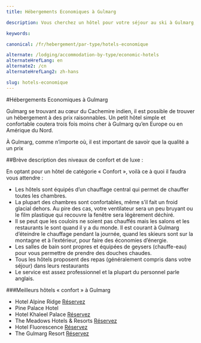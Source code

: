 ```yaml
---
title: Hébergements Economiques à Gulmarg

description: Vous cherchez un hôtel pour votre séjour au ski à Gulmarg, dans l'Himalaya? Vous trouverez de nombreux hôtels confortables à des prix raisonnables à Gulmarg

keywords:

canonical: /fr/hebergement/par-type/hotels-economique

alternate: /lodging/accommodation-by-type/economic-hotels
alternateHrefLang: en
alternate2: /cn
alternateHrefLang2: zh-hans

slug: hotels-economique
---
```


#Hébergements Economiques à Gulmarg

Gulmarg se trouvant au cœur du Cachemire indien, il est possible de trouver un hébergement à des prix raisonnables. Un petit hôtel simple et confortable coutera trois fois moins cher à Gulmarg qu’en Europe ou en Amérique du Nord.

À Gulmarg, comme n’importe où, il est important de savoir que la qualité a un prix

##Brève description des niveaux de confort et de luxe :

En optant pour un hôtel de catégorie « Confort », voilà ce à quoi il faudra vous attendre :
+ Les hôtels sont équipés d’un chauffage central qui permet de chauffer toutes les chambres.   
+ La plupart des chambres sont confortables, même s’il fait un froid glacial dehors. Au pire des cas, votre ventilateur sera un peu bruyant ou le film plastique qui recouvre la fenêtre sera légèrement déchiré.
+ Il se peut que les couloirs ne soient pas chauffés mais les salons et les restaurants le sont quand il y a du monde. Il est courant à Gulmarg d’éteindre le chauffage pendant la journée, quand les skieurs sont sur la montagne et à l’extérieur, pour faire des économies d’énergie.
+ Les salles de bain sont propres et équipées de geysers (chauffe-eau) pour vous permettre de prendre des douches chaudes.
+ Tous les hôtels proposent des repas (généralement compris dans votre séjour) dans leurs restaurants
+ Le service est assez professionnel et la plupart du personnel parle anglais.

###Meilleurs hôtels « confort » à Gulmarg

+ Hotel Alpine Ridge  [Réservez](https://www.agoda.com/hotel-alpine-ridge/hotel/gulmarg-in.html?cid=1650708&target=_blank&classes=lodging-button)
+ Pine Palace Hotel
+ Hotel Khaleel Palace [Réservez](https://www.agoda.com/partners/partnersearch.aspx?pcs=1&cid=1650708&hl=fr&hid=460539&target=_blank&classes=lodging-button)
+ The Meadows Hotels & Resorts [Réservez](https://www.agoda.com/gulmarg-meadows-resort/hotel/gulmarg-in.html?cid=1650708&target=_blank&classes=lodging-button)
+ Hotel Fluorescence [Réservez](https://www.agoda.com/partners/partnersearch.aspx?pcs=1&cid=1650708&hl=fr&hid=1495766&target=_blank&classes=lodging-button)
+ The Gulmarg Resort [Réservez](https://www.agoda.com/gulmarg-resorts/hotel/gulmarg-in.html?cid=1650708&target=_blank&classes=lodging-button)
